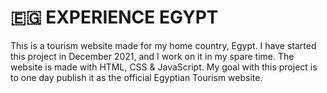 # 🇪🇬 EXPERIENCE EGYPT

This is a tourism website made for my home country, Egypt. I have started this project in December 2021, and I work on it in my spare time.
The website is made with HTML, CSS & JavaScript.
My goal with this project is to one day publish it as the official Egyptian Tourism website.
